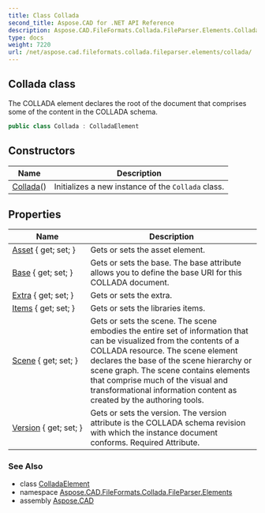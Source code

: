 ```yaml
---
title: Class Collada
second_title: Aspose.CAD for .NET API Reference
description: Aspose.CAD.FileFormats.Collada.FileParser.Elements.Collada class. The COLLADA element declares the root of the document that comprises some of the content in the COLLADA schema
type: docs
weight: 7220
url: /net/aspose.cad.fileformats.collada.fileparser.elements/collada/
---
```

## Collada class

The COLLADA element declares the root of the document that comprises some of the content in the COLLADA schema.

```csharp
public class Collada : ColladaElement
```

## Constructors

| Name | Description |
| --- | --- |
| [Collada](collada/)() | Initializes a new instance of the `Collada` class. |

## Properties

| Name | Description |
| --- | --- |
| [Asset](../../aspose.cad.fileformats.collada.fileparser.elements/collada/asset/) { get; set; } | Gets or sets the asset element. |
| [Base](../../aspose.cad.fileformats.collada.fileparser.elements/collada/base/) { get; set; } | Gets or sets the base. The base attribute allows you to define the base URI for this COLLADA document. |
| [Extra](../../aspose.cad.fileformats.collada.fileparser.elements/collada/extra/) { get; set; } | Gets or sets the extra. |
| [Items](../../aspose.cad.fileformats.collada.fileparser.elements/collada/items/) { get; set; } | Gets or sets the libraries items. |
| [Scene](../../aspose.cad.fileformats.collada.fileparser.elements/collada/scene/) { get; set; } | Gets or sets the scene. The scene embodies the entire set of information that can be visualized from the contents of a COLLADA resource. The scene element declares the base of the scene hierarchy or scene graph. The scene contains elements that comprise much of the visual and transformational information content as created by the authoring tools. |
| [Version](../../aspose.cad.fileformats.collada.fileparser.elements/collada/version/) { get; set; } | Gets or sets the version. The version attribute is the COLLADA schema revision with which the instance document conforms. Required Attribute. |

### See Also

* class [ColladaElement](../colladaelement/)
* namespace [Aspose.CAD.FileFormats.Collada.FileParser.Elements](../../aspose.cad.fileformats.collada.fileparser.elements/)
* assembly [Aspose.CAD](../../)


